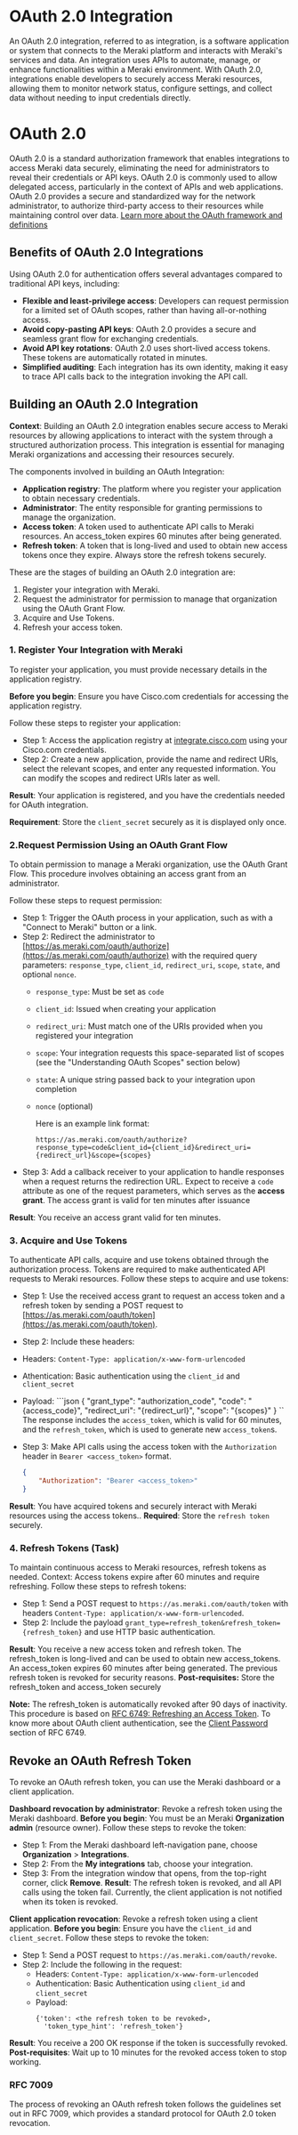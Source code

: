 # OAuth 2.0 Integration
An OAuth 2.0 integration, referred to as integration, is a software application or system that connects to the Meraki platform and interacts with Meraki's services and data. An integration uses APIs to automate, manage, or enhance functionalities within a Meraki environment. With OAuth 2.0, integrations enable developers to securely access Meraki resources, allowing them to monitor network status, configure settings, and collect data without needing to input credentials directly. 

# OAuth 2.0 
OAuth 2.0 is a standard authorization framework that enables integrations to access Meraki data securely, eliminating the need for administrators to reveal their credentials or API keys. OAuth 2.0 is commonly used to allow delegated access, particularly in the context of APIs and web applications. OAuth 2.0 provides a secure and standardized way for the network administrator, to authorize third-party access to their resources while maintaining control over data.
[Learn more about the OAuth framework and definitions](https://oauth.net/2/)

## Benefits of OAuth 2.0 Integrations

Using OAuth 2.0 for authentication offers several advantages compared to traditional API keys, including:

- **Flexible and least-privilege access**: Developers can request permission for a limited set of OAuth scopes, rather than having all-or-nothing access.
- **Avoid copy-pasting API keys**: OAuth 2.0 provides a secure and seamless grant flow for exchanging credentials.
- **Avoid API key rotations**: OAuth 2.0 uses short-lived access tokens. These tokens are automatically rotated in minutes.
- **Simplified auditing**: Each integration has its own identity, making it easy to trace API calls back to the integration invoking the API call.

## Building an OAuth 2.0 Integration

**Context**: Building an OAuth 2.0 integration enables secure access to Meraki resources by allowing applications to interact with the system through a structured authorization process. This integration is essential for managing Meraki organizations and accessing their resources securely.

The components involved in building an OAuth Integration:
- **Application registry**: The platform where you register your application to obtain necessary credentials.
- **Administrator**: The entity responsible for granting permissions to manage the organization.
- **Access token**: A token used to authenticate API calls to Meraki resources. An access_token expires 60 minutes after being generated.
- **Refresh token**: A token that is long-lived and used to obtain new access tokens once they expire. Always store the refresh tokens securely.

These are the stages of building an OAuth 2.0 integration are:
1. Register your integration with Meraki.
2. Request the administrator for permission to manage that organization using the OAuth Grant Flow. 
3. Acquire and Use Tokens.
4. Refresh your access token.

### 1. Register Your Integration with Meraki
To register your application, you must provide necessary details in the application registry.

**Before you begin**: Ensure you have Cisco.com credentials for accessing the application registry.

Follow these steps to register your application:
- Step 1: Access the application registry at [integrate.cisco.com](https://integrate.cisco.com) using your Cisco.com credentials.
- Step 2: Create a new application, provide the name and redirect URIs, select the relevant scopes, and enter any requested information. You can modify the scopes and redirect URIs later as well.

**Result**: Your application is registered, and you have the credentials needed for OAuth integration.

**Requirement**: Store the `client_secret` securely as it is displayed only once. 

### 2.Request Permission Using an OAuth Grant Flow
To obtain permission to manage a Meraki organization, use the OAuth Grant Flow. This procedure involves obtaining an access grant from an administrator.

Follow these steps to request permission:
- Step 1: Trigger the OAuth process in your application, such as with a "Connect to Meraki" button or a link.
- Step 2: Redirect the administrator to [https://as.meraki.com/oauth/authorize](https://as.meraki.com/oauth/authorize) with the required query parameters: `response_type`, `client_id`, `redirect_uri`, `scope`, `state`, and optional `nonce`.
  - `response_type`: Must be set as `code`
  - `client_id`: Issued when creating your application
  - `redirect_uri`: Must match one of the URIs provided when you registered your integration
  - `scope`: Your integration requests this space-separated list of scopes (see the "Understanding OAuth Scopes" section below)
  - `state`: A unique string passed back to your integration upon completion
  - `nonce` (optional)
  
	Here is an example link format:
	   ```
	https://as.meraki.com/oauth/authorize?response_type=code&client_id={client_id}&redirect_uri={redirect_url}&scope={scopes}
	```
- Step 3: Add a callback receiver to your application to handle responses when a request returns the redirection URL. Expect to receive a `code` attribute as one of the request parameters, which serves as the **access grant**. The access grant is valid for ten minutes after issuance

**Result**: You receive an access grant valid for ten minutes.

### 3. **Acquire and Use Tokens** 
To authenticate API calls, acquire and use tokens obtained through the authorization process. Tokens are required to make authenticated API requests to Meraki resources.
Follow these steps to acquire and use tokens:
- Step 1: Use the received access grant to request an access token and a refresh token by sending a POST request to [https://as.meraki.com/oauth/token](https://as.meraki.com/oauth/token).
- Step 2: Include these headers:
- 	Headers: `Content-Type: application/x-www-form-urlencoded`
- 	Athentication: Basic authentication using the `client_id` and `client_secret`
- 	Payload:
	     ```json
	     {
	       "grant_type": "authorization_code",
	       "code": "{access_code}",
	       "redirect_uri": "{redirect_url}",
	       "scope": "{scopes}"
	     }
	     ``
  	The response includes the `access_token`, which is valid for 60 minutes, and the `refresh_token`, which is used to generate new `access_token`s.

- Step 3: Make API calls using the access token with the `Authorization` header in `Bearer <access_token>` format.
	```json
	{
		"Authorization": "Bearer <access_token>"
	}
	```
**Result**: You have acquired tokens and securely interact with Meraki resources using the access tokens.. 
**Required**: Store the `refresh token` securely.

### 4. **Refresh Tokens** **(Task)**
To maintain continuous access to Meraki resources, refresh tokens as needed.
Context: Access tokens expire after 60 minutes and require refreshing.
Follow these steps to refresh tokens:
- Step 1: Send a POST request to `https://as.meraki.com/oauth/token` with headers `Content-Type: application/x-www-form-urlencoded`.
- Step 2: Include the payload `grant_type=refresh_token&refresh_token={refresh_token}` and use HTTP basic authentication.

**Result**: You receive a new access token and refresh token. The refresh_token is long-lived and can be used to obtain new access_tokens.  An access_token expires 60 minutes after being generated. The previous refresh token is revoked for security reasons. 
**Post-requisites:** Store the refresh_token and access_token securely

**Note:** The refresh_token is automatically revoked after 90 days of inactivity.
This procedure is based on [RFC 6749: Refreshing an Access Token](https://datatracker.ietf.org/doc/html/rfc6749#section-6). To know more about OAuth client authentication, see the [Client Password](https://datatracker.ietf.org/doc/html/rfc6749#section-2.3.1.) section of RFC 6749.

## Revoke an OAuth Refresh Token
To revoke an OAuth refresh token, you can use the Meraki dashboard or a client application.

**Dashboard revocation by administrator**: 
Revoke a refresh token using the Meraki dashboard.
**Before you begin**: You must be an Meraki **Organization admin** (resource owner).
Follow these steps to revoke the token:
- Step 1: From the Meraki dashboard left-navigation pane, choose **Organization** > **Integrations**.
- Step 2: From the **My integrations** tab, choose your integration.
- Step 3: From the integration window that opens, from the top-right corner, click **Remove**.
**Result**: The refresh token is revoked, and all API calls using the token fail. Currently, the client application is not notified when its token is revoked.

**Client application revocation**: 
Revoke a refresh token using a client application.
**Before you begin**: Ensure you have the `client_id` and `client_secret`.
Follow these steps to revoke the token:
- Step 1: Send a POST request to `https://as.meraki.com/oauth/revoke`.
- Step 2: Include the following in the request:
  - Headers: `Content-Type: application/x-www-form-urlencoded`
  - Authentication: Basic Authentication using `client_id` and `client_secret`
  - Payload: 
    ```
    {'token': <the refresh token to be revoked>,
      'token_type_hint': 'refresh_token'}
    ```

**Result**: You receive a 200 OK response if the token is successfully revoked.
**Post-requisites**: Wait up to 10 minutes for the revoked access token to stop working.

### **RFC 7009** 
The process of revoking an OAuth refresh token follows the guidelines set out in RFC 7009, which provides a standard protocol for OAuth 2.0 token revocation.


